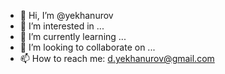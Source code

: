 - 👋 Hi, I’m @yekhanurov
- 👀 I’m interested in ...
- 🌱 I’m currently learning ...
- 💞️ I’m looking to collaborate on ...
- 📫 How to reach me: d.yekhanurov@gmail.com

<!---
yekhanurov/yekhanurov is a ✨ special ✨ repository because its `README.md` (this file) appears on your GitHub profile.
You can click the Preview link to take a look at your changes.
--->
